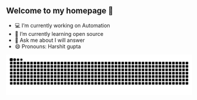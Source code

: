 ## Welcome to my homepage 👋

- 💻 I’m currently working on Automation
- 🌱 I’m currently learning open source
- 💬 Ask me about I will answer
- 😄 Pronouns: Harshit gupta

<!--
<p align="left">
  
  <img src="https://img.shields.io/badge/Python-FFD43B?style=for-the-badge&logo=python&logoColor=blue" alt="python" style="max-width:100%;">
  <img src="https://img.shields.io/badge/Node.js-339933?style=for-the-badge&logo=nodedotjs&logoColor=white" alt="go" style="max-width:100%;">
  <img src="https://img.shields.io/badge/GNU%20Bash-4EAA25?style=for-the-badge&logo=GNU%20Bash&logoColor=white" alt="bash" style="max-width:100%;">
  <img src="https://img.shields.io/badge/JavaScript-323330?style=for-the-badge&logo=javascript&logoColor=F7DF1E" alt="bash" style="max-width:100%;">
  <img src="https://img.shields.io/badge/kubernetes-326ce5.svg?&style=for-the-badge&logo=kubernetes&logoColor=white" alt="kubernetes" style="max-width:100%;">
  <img src="https://img.shields.io/badge/Docker-2CA5E0?style=for-the-badge&logo=docker&logoColor=white" alt="docker" style="max-width:100%;">
  <img src="https://img.shields.io/badge/React-20232A?style=for-the-badge&logo=react&logoColor=61DAFB" alt="bash" style="max-width:100%;">
  <img src="https://img.shields.io/badge/Terraform-7B42BC?style=for-the-badge&logo=terraform&logoColor=white" alt="bash" style="max-width:100%;">
</p>
-->

![github contribution grid snake animation](https://raw.githubusercontent.com/yxxhero/yxxhero/output/github-contribution-grid-snake.svg)



